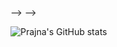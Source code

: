 <!-- - 👋 Hi, I’m Prajna
- 👀 I’m interested in Web development , Data Science
- 🌱 I’m currently learning java, React
- 💞️ I’m looking to collaborate on ...
- 📫 How to reach me prajnapprabhu3@gmail.com

<!---
Prajnaprabhu3/Prajnaprabhu3 is a ✨ special ✨ repository because its `README.md` (this file) appears on your GitHub profile.
You can click the Preview link to take a look at your changes.
--->


<!-- [![Prajna's GitHub stats](https://github-readme-stats.vercel.app/api?username=Prajnaprabhu3)](https://github.com/Prajnaprabhu3/github-readme-stats) -->
<!-- ![Anurag's GitHub stats](https://github-readme-stats.vercel.app/api?username=Prajnaprabhu3&hide=stars)
 -->
 
 

<!-- ![Prajna's GitHub stats](https://github-readme-stats.vercel.app/api?username=Prajnaprabhu3&theme=blueberry&show_icons=true) -->

<!-- ![Prajna's GitHub stats](https://github-readme-stats.vercel.app/api?username=Prajnaprabhu3&theme=midnight-purple&show_icons=true) -->

<!-- ![Prajna's GitHub stats](https://github-readme-stats.vercel.app/api?username=Prajnaprabhu3&theme=omni&show_icons=true) -->

<!-- ![Prajna's GitHub stats](https://github-readme-stats.vercel.app/api?username=Prajnaprabhu3&theme=ocean_dark&show_icons=true)
 -->

 -->
 -->
 
 ![Prajna's GitHub stats](https://github-readme-stats.vercel.app/api?username=Prajnaprabhu3&theme=gotham&show_icons=true)
 


